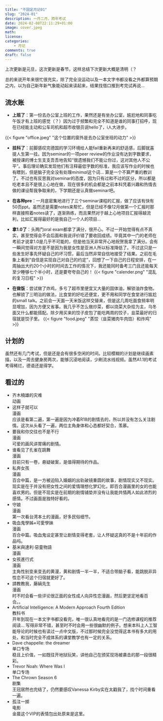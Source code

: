 ```yaml
---
title: "不固定月记01"
slug: "2024-01"
description: 一月二月，跨年考试
date: 2024-02-08T22:11:29+01:00
image: cover.jpeg
math: 
license: 
categories:
    - 月记
comments: true
draft: false
---
```

上次更新是元旦，这次更新是春节，这样总结下次更新大概是清明（？

总的来说开年来很忙很充实，除了完全没运动以及一本文字书都没看之外都算预期之内，以为自己新年新气象能动起来读起来，结果找借口推到考完试再说...
## 流水账
* **上班了**：第一份去办公室上班的工作，果然还是有坐办公室，尴尬地和同事吃午饭才有上班的感觉（？）因为过于频繁和完全不知道是谁的同事打招呼，现在已经能主动和公车司机和超市收银员说hello了，i人大进步。

{{< figure "office.jpeg"  "这个位置的窗外是去办公室坐班的动力" >}}

* **挂科了**：前脚感叹完德国的学习环境给人能fail重新再来的舒适感，后脚就喜提人生第一挂。因为seminar的一项peer review的作业没有达到字数要求，被授课的博士生支支吾吾地告知“很遗憾我们不能让你过，这对其他人不公平”。事后理论确实发现他们有注释最低字数的标准，我应该写作业的时候也有瞟到，但是脑子完全没有处理*minimal*这个词... 算是一个不算严重的教训了。不过也有反思我对seminar的态度，因为只有过和不过的区分，所以都是吃老本且不是很上心地在做，现在很多的机会都是之前本科凭着兴趣和热情去做的课设帮我争取来的，下学期还是认真做seminar吧。

* **在各种pre**：一月底密集地进行了三个seminar课程的汇报，做了应该有快有50页ppt。虽然还是需要notes来帮忙，但是已经不像12月做第一个汇报时那样直接照着notes读了，逐渐熟练，而且果然对于越上心地项目汇报得越流利，比如汇报得最好的是我自己一个人的项目... 

* **拿1.0了**：头两门oral exam都拿了满分，很开心。不过一开始觉得有点不真实，甚至觉得会不会后面和我说评价错了要收回成绩。毕竟其中一门的老师在考前才说拿1.0是几乎不可能的，但是他当天非常开心地祝贺我拿了满分。会有一瞬间觉得对方是不是因为我是女性是亚洲人所以标准降低了。不过这只是一些发生好事先怀疑自己的坏习惯，最后当然非常自信地接受了结果。之前在毛象上看到“自信是实现自己对自己的约定”，回想了一下自己的日程安排，在一周抽出大约20个小时的时间去工作的情况下，我还能同时备考三门且还能每天至少睡够七个半小时，还是要夸夸自己的！
{{< figure "calender.png" "混乱的复习日程" >}}

* **在做饭**：尝试做了炸鸡，多亏了超市里便宜又大量的固体油，解锁油炸食物。也解锁了三明治的做法，比食堂的好吃还便宜，更不用和同学在食堂进行尴尬的small talk。之前会一天面一天米饭这样交替来，但是这几周吃面食频率明显增加，因为方便又省事。我几乎不怎么做炒菜，都以烧菜大杂烩为主，乌冬面又什么都能搭配。除夕用买来的饺子皮包了能吃两周的饺子，韭菜最好的归宿就是饺子里。
{{< figure "food.jpeg" "蒸饺（韭菜猪肉牛肉馅）和炸鸡" >}}

## 计划的
虽然还有几门考试，但是还是会有很多空闲的时间。比较模糊的计划是继续画素描，以及一周去健身房两次，能够沉浸地阅读，少刷流水线视频。虽然A1.1的考试考得稀烂，德语还是得学。

## 看过的
* 齐木楠雄的灾难  
    动画  
* 这样子就可以  
    漫画  
    应该是看第二遍，第一遍是因为冲着R18的剧情去的，所以并没有怎么关注剧情。这次从头看了一遍，两位主角身体和心态都好契合，羡慕。
* 要我和你交往也不是不行  
    漫画  
    可爱的画风讲胃痛的剧情。
* 谁看见了孔雀在跳舞  
    漫画  
    目前只有一卷，悬疑破案，是值得期待的作品。
* 私奔女孩  
    漫画  
    百合中篇，是一方被迫陷入婚姻的出轨破镜重圆的故事，剧情现实又不现实。现实是在于并没有把女性之间的爱情理想化梦幻化，即百合漫画里的女的也能喜欢男的。但是不现实是在前期的剧情铺垫并没有让我能共情两人如此浓烈的感情。不过画面是独特好看的。
* 守娘  
    漫画  
    第一次看台湾本土的漫画，好多民俗细节。
* 吸血鬼學姊×可愛學妹  
    漫画  
    百合中篇。吸血鬼设定甚至让剧情变得老套，让人怀疑这真的不是十年前的作品吗。
* 基米與達利·惡童物語  
    漫画  
* 女孩進行式  
    漫画  
    主角性别变来变去的黄漫，黄和剧情一半一半，不适合带脑子看，能跳脱非异性恋不可这个归宿就更好了。
* 請教教我，藤縞先生  
    漫画  
    时不时会看一些评论很正面的女性成人向异性恋漫画，然后更坚定地看百合。。
* Artificial Intelligence: A Modern Approach Fourth Edition  
    教科书  
    开年到现在一本文字书都没看完，唯一很认真地看完的是一门选修课程的推荐阅读... 写得非常不错，甚至时不时会用一些很幽默的例子。想来本科上人工智能导论的时候也有读过一点中文版，不过那时候完全没觉得这本书有多大的用处，和当时完全不成体系的课堂教学也有一定的关系。
* Dave chappelle: the dreamer  
    单口专场  
    稳且上价值，一如既往开地狱玩笑，讲他自己在颁奖现场被袭击的那一段很精彩。
* Trevor Noah: Where Was I  
    单口专场
* The Chrown Season 6  
    剧集  
    王冠居然也完结了，仍然要感叹Vanessa Kirby实在太戳我了，找个时间重看一遍。
* 孤注一掷  
    电影  
    金晨这个VIP的表情包出处原来是这里。
    
